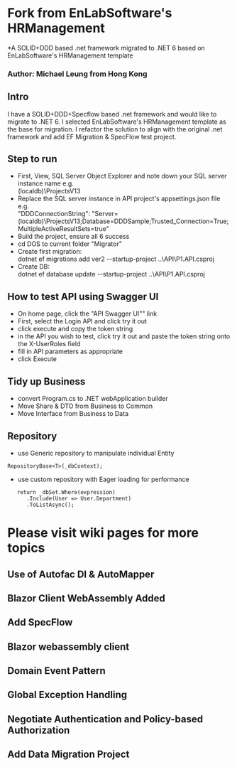 # Fork from EnLabSoftware's HRManagement
*A SOLID+DDD based .net framework migrated to .NET 6 based on EnLabSoftware's HRManagement template
### Author: Michael Leung from Hong Kong
## Intro
I have a SOLID+DDD+Specflow based .net framework and would like to migrate to .NET 6. I selected EnLabSoftware's HRManagement template as the base for migration. I refactor the solution to align with the original .net framework and add EF Migration & SpecFlow test project.

## Step to run
* First, View, SQL Server Object Explorer and note down your SQL server instance name e.g. <br>(localdb)\\ProjectsV13
* Replace the SQL server instance in API project's appsettings.json file e.g. <br> "DDDConnectionString": "Server=(localdb)\\ProjectsV13;Database=DDDSample;Trusted_Connection=True;MultipleActiveResultSets=true"
* Build the project, ensure all 6 success
* cd DOS to current folder "Migrator"
* Create first migration:<br>dotnet ef migrations add ver2 --startup-project ..\API\P1.API.csproj
* Create DB: <br>dotnet ef database update  --startup-project ..\API\P1.API.csproj

## How to test API using Swagger UI
* On home page, click the "API Swagger UI"" link
* First, select the Login API and click try it out
* click execute and copy the token string
* in the API you wish to test, click try it out and paste the token string onto the X-UserRoles field
* fill in API parameters as appropriate
* click Execute

## Tidy up Business
* convert Program.cs to .NET webApplication builder
* Move Share & DTO from Business to Common
* Move Interface from Business to Data

## Repository
* use Generic repository to manipulate individual Entity
```
RepositoryBase<T>(_dbContext);
```
* use custom repository with Eager loading for performance
```
   return _dbSet.Where(expression)
      .Include(User => User.Department)
      .ToListAsync();
```
# Please visit wiki pages for more topics
## Use of Autofac DI & AutoMapper
## Blazor Client WebAssembly Added
## Add SpecFlow
## Blazor webassembly client
## Domain Event Pattern
## Global Exception Handling
## Negotiate Authentication and Policy-based Authorization
## Add Data Migration Project
